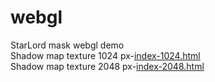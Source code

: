 # webgl
StarLord mask webgl demo<br />
Shadow map texture 1024 px-<a href="http://toly19.github.io/webgl/index-1024.html" target="_blank">index-1024.html</a><br />
Shadow map texture 2048 px-<a href="http://toly19.github.io/webgl/index-2048.html" target="_blank">index-2048.html</a><br />